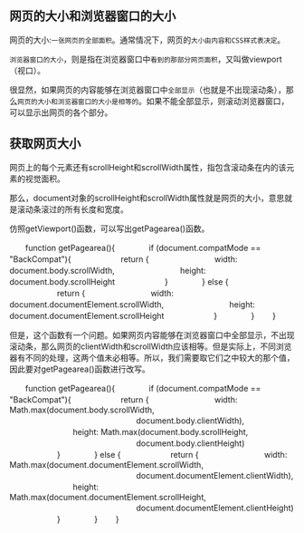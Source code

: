 ## 网页的大小和浏览器窗口的大小
网页的大小:`一张网页的全部面积`。通常情况下，网页的`大小由内容和CSS样式表决定`。

`浏览器窗口的大小`，则是指在浏览器窗口中`看到的那部分网页面积`，又叫做viewport（视口）。

很显然，如果网页的内容能够在浏览器窗口中`全部显示`（也就是不出现滚动条），那么`网页的大小和浏览器窗口的大小是相等的`。如果不能全部显示，则滚动浏览器窗口，可以显示出网页的各个部分。

## 获取网页大小
网页上的每个元素还有scrollHeight和scrollWidth属性，指包含滚动条在内的该元素的视觉面积。

那么，document对象的scrollHeight和scrollWidth属性就是网页的大小，意思就是滚动条滚过的所有长度和宽度。

仿照getViewport()函数，可以写出getPagearea()函数。

　　function getPagearea(){
　　　　if (document.compatMode == "BackCompat"){
　　　　　　return {
　　　　　　　　width: document.body.scrollWidth,
　　　　　　　　height: document.body.scrollHeight
　　　　　　}
　　　　} else {
　　　　　　return {
　　　　　　　　width: document.documentElement.scrollWidth,
　　　　　　　　height: document.documentElement.scrollHeight
　　　　　　}
　　　　}
　　}

但是，这个函数有一个问题。如果网页内容能够在浏览器窗口中全部显示，不出现滚动条，那么网页的clientWidth和scrollWidth应该相等。但是实际上，不同浏览器有不同的处理，这两个值未必相等。所以，我们需要取它们之中较大的那个值，因此要对getPagearea()函数进行改写。

　　function getPagearea(){
　　　　if (document.compatMode == "BackCompat"){
　　　　　　return {
　　　　　　　　width: Math.max(document.body.scrollWidth,
　　　　　　　　　　　　　　　　document.body.clientWidth),
　　　　　　　　height: Math.max(document.body.scrollHeight,
　　　　　　　　　　　　　　　　document.body.clientHeight)
　　　　　　}
　　　　} else {
　　　　　　return {
　　　　　　　　width: Math.max(document.documentElement.scrollWidth,
　　　　　　　　　　　　　　　　document.documentElement.clientWidth),
　　　　　　　　height: Math.max(document.documentElement.scrollHeight,
　　　　　　　　　　　　　　　　document.documentElement.clientHeight)
　　　　　　}
　　　　}
　　}